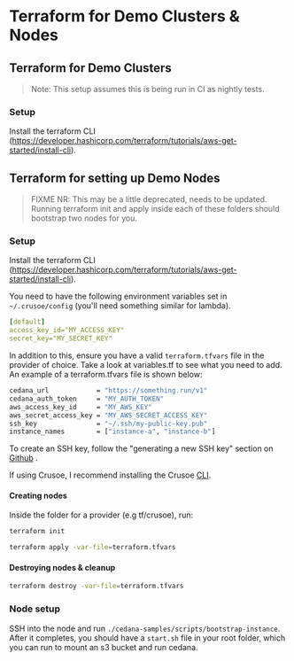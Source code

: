 # Terraform for Demo Clusters & Nodes

## Terraform for Demo Clusters
> Note: This setup assumes this is being run in CI as nightly tests. 
### Setup 
Install the terraform CLI (https://developer.hashicorp.com/terraform/tutorials/aws-get-started/install-cli).



## Terraform for setting up Demo Nodes 
> FIXME NR: This may be a little deprecated, needs to be updated. 
Running terraform init and apply inside each of these folders should bootstrap two nodes for you. 

### Setup 
Install the terraform CLI (https://developer.hashicorp.com/terraform/tutorials/aws-get-started/install-cli).

You need to have the following environment variables set in `~/.crusoe/config` (you'll need something similar for lambda). 

``` yaml
[default]
access_key_id="MY_ACCESS_KEY"
secret_key="MY_SECRET_KEY"

```


In addition to this, ensure you have a valid `terraform.tfvars` file in the provider of choice. Take a look at variables.tf to see what you need to add. An example of a terraform.tfvars file is shown below: 

``` sh
cedana_url            = "https://something.run/v1"
cedana_auth_token     = "MY_AUTH_TOKEN"
aws_access_key_id     = "MY_AWS_KEY"
aws_secret_access_key = "MY_AWS_SECRET_ACCESS_KEY"
ssh_key               = "~/.ssh/my-public-key.pub"
instance_names        = ["instance-a", "instance-b"]
```

To create an SSH key, follow the "generating a new SSH key" section on [Github](https://docs.github.com/en/authentication/connecting-to-github-with-ssh/generating-a-new-ssh-key-and-adding-it-to-the-ssh-agent#generating-a-new-ssh-key) . 

If using Crusoe, I recommend installing the Crusoe [CLI](https://docs.crusoecloud.com/reference/cli/).

#### Creating nodes 

Inside the folder for a provider (e.g tf/crusoe), run:

``` sh
terraform init
```

``` sh
terraform apply -var-file=terraform.tfvars
```

#### Destroying nodes & cleanup 

``` sh
terraform destroy -var-file=terraform.tfvars
```

### Node setup 
SSH into the node and run `./cedana-samples/scripts/bootstrap-instance`. After it completes, you should have a `start.sh` file in your root folder, which you can run to mount an s3 bucket and run cedana. 

